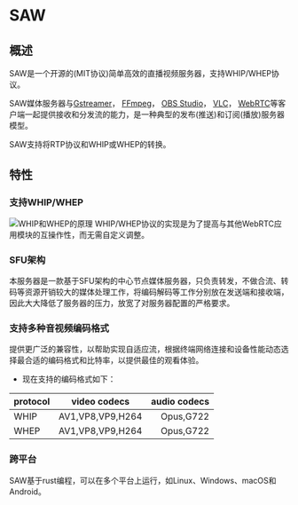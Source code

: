 # SAW
## 概述
SAW是一个开源的(MIT协议)简单高效的直播视频服务器，支持WHIP/WHEP协议。

SAW媒体服务器与[Gstreamer](https://gstreamer.freedesktop.org/)， [FFmpeg](https://ffmpeg.org/)， [OBS Studio](https://obsproject.com/)， [VLC](https://www.videolan.org/)， [WebRTC](https://webrtc.org/)等客户端一起提供接收和分发流的能力，是一种典型的发布(推送)和订阅(播放)服务器模型。

SAW支持将RTP协议和WHIP或WHEP的转换。
## 特性
### 支持WHIP/WHEP
![WHIP和WHEP的原理](/saw.svg)
WHIP/WHEP协议的实现是为了提高与其他WebRTC应用模块的互操作性，而无需自定义调整。
### SFU架构
本服务器是一款基于SFU架构的中心节点媒体服务器，只负责转发，不做合流、转码等资源开销较大的媒体处理工作，将编码解码等工作分别放在发送端和接收端，因此大大降低了服务器的压力，放宽了对服务器配置的严格要求。   
### 支持多种音视频编码格式
提供更广泛的兼容性，以帮助实现自适应流，根据终端网络连接和设备性能动态选择最合适的编码格式和比特率，以提供最佳的观看体验。
- 现在支持的编码格式如下：  
       
| protocol  | video codecs     | audio codecs |
| --------- |:----------------:| ------------:|
|   WHIP    | AV1,VP8,VP9,H264 |   Opus,G722  |
|   WHEP    | AV1,VP8,VP9,H264 |   Opus,G722  |
### 跨平台
SAW基于rust编程，可以在多个平台上运行，如Linux、Windows、macOS和Android。


